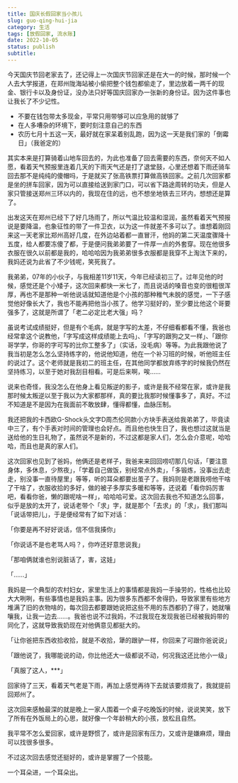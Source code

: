 ```yaml
---
title: 国庆长假回家当小孩儿
slug: guo-qing-hui-jia
category: 生活
tags: [放假回家, 流水账]
date: 2022-10-05
status: publish
subtitle:  
---
```




今天国庆节回老家去了，还记得上一次国庆节回家还是在大一的时候，那时候一个人去大学报道，在郑州陇海站被小偷把整个钱包都偷走了，里边放着一两千的现金、银行卡以及身份证，没办法只好等国庆回家办一张新的身份证。因为这件事也让我长了不少记性。

- 不要在钱包带太多现金，平常只用带够可以应急用的就够了
- 在人多嘈杂的环境下，要时刻注意自己的东西
- 农历七月十五这一天，最好就在家呆着别乱跑，因为这一天是我们家的「倒霉日」（我爸定的）

其实本来是打算骑着山地车回去的，为此也准备了回去需要的东西，奈何天不如人愿，看着天气预报里连着几天的下雨天气还是打了退堂鼓，心里还想着下雨还骑车回去那不是纯纯的傻帽吗，于是就买了张高铁票打算做高铁回家。之前几次回家都是坐的拼车回家，因为可以直接给送到家门口，可以省下路途周转的功夫，但是人家只管接送郑州三环以内的，我现在住的远，也不想坐地铁去三环内，想想还是算了。

出发这天在郑州已经下了好几场雨了，所以气温比较温和湿润，虽然看着天气预报说是要降温，也象征性的带了一件卫衣，以为这一件就差不多可以了。谁想着刚回来这一天老家比郑州高好几度，在外边站着都一直冒汗，他妈的第二天温度骤降十五度，给人都要冻傻了都，于是便问我弟弟要了一件厚一点的外套穿。现在他很多衣服在很久以前都是我的，哈哈哈因为我弟弟很多衣服都是我穿不上淘汰下来的，我妈还说为此省了不少钱呢，笑死我了。

我弟弟，07年的小伙子，与我相差11岁11天，今年已经读初三了。过年见他的时候，感觉还是个小矮子，这次回来都快一米七了，而且说话的嗓音也变的很粗很浑厚，再也不是那种一听他说话就知道他是个小孩的那种稚气未脱的感觉，一下子感觉他好像长大了，我也不能再把他当小孩了。他学习挺好的，至少要比他这个哥要强多了，这就是所谓了「老二必定比老大强」吗？

虽说考试成绩挺好，但是有个毛病，就是字写的太差，不仔细看都看不懂，我爸也经常拿这个说教他，「字写成这样成绩能上去吗」、「字写的跟狗之叉一样」、「跟你哥学学，你哥的字可写的比你工整多了」（实话，没毛病）等等。为此我跟他说了我当初是怎么怎么坚持练字的，他说他知道，他在一个补习班的时候，听他班主任的说过了。这个老师就是我初二的班主任，在其他同学都放弃练字的时候我仍然在坚持练习，以至于她对我刮目相看。可是后来啊，唉……

说来也奇怪，我没怎么在他身上看见叛逆的影子，或许是我不经常在家，或许是我那时候太叛逆以至于我以为大家都那样，真的要比我那时候懂事多了，真好。不过不知道是不是因为在我面前不敢放肆，懂得都懂，血脉压制。

我还把我的卡西欧G-Shock头文字D周杰伦同款小方块手表送给我弟弟了，毕竟读中三了，有个手表对时间的管理也会好点。而且他也快生日了，我也想过这就当是送给他的生日礼物了，虽然说不是新的，不过这都是家人们，怎么会介意呢，哈哈哈，而且也是真的家人们。

这次回家也见到了爸妈，他俩还是老样子，我爸来来回回唠叨那几句话，「要注意身体，多休息，少熬夜」，「学着自己做饭，别经常点外卖」，「多锻炼，没事出去走走，别没事一直待屋里」等等，听的耳朵都要出茧子了。我妈则是老跟我唠他干啥了干啥了，衣服收拾的多好，做的被子多厚实多暖和等等，还说着「看你妈厉害吧，看看你爸，懒的跟呢啥一样」，哈哈哈可爱。这次回去我也不知道怎么回事，似乎是放的太开了，说话老带个「求」字，就是那个「去求」的「求」，我们那叫「说话带把儿」，于是便经常有了如下对话：

「你要是再不好好说话，信不信我揍你」

「你说话不是也老骂人吗？，你咋还好意思说我」

「那咱俩就谁也别说脏话了，害，这娃」

「……」

我妈是一个典型的农村妇女，家里生活上的事情都是我妈一手操劳的，性格也比较大大咧咧，有些事情也是我妈主事。因为很多东西都不舍得扔，导致家里有些地方堆满了旧的衣物啥的，每次回去都要跟她说把这些不用的东西都扔了得了，她就嚷嚷我，让我一边去……。我爸也说不过我妈，不过我现在发现我爸已经被我妈带的同化了，这就导致我奶现在对他俩意见都挺大的。

「让你爸把东西收拾收拾，就是不收拾，犟的跟驴一样，你回来了可跟你爸说说」

「跟他说了，我哪能说的动，你比他还大一级都说不动，何况我这还比他小一级」

「真服了这人，***」

回家待了三天，看着天气老是下雨，再加上感觉再待下去就该要烦我了，我就提前回郑州了。

这次回来感触最深的就是晚上一家人围着一个桌子吃晚饭的时候，说说笑笑，放下了所有在外饭局上的心思，就好像一个年龄稍大的小孩，放松且自然。

我平常不怎么爱回家，或许是野惯了，或许是回家有压力，又或许是嫌麻烦，理由可以找很多很多。

不过这次回去感觉还挺好的，或许是掌握了一个技能。

一个耳朵进，一个耳朵出。





